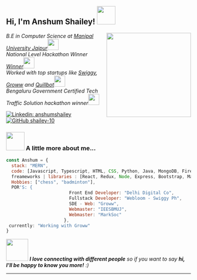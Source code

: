 <h2> Hi, I'm Anshum Shailey!  <img src="https://media.giphy.com/media/mGcNjsfWAjY5AEZNw6/giphy.gif" width="50"></h2>
<img align='right' src="https://miro.medium.com/max/1400/0*C-cPP9D2MIyeexAT.gif" width="230">
<p><em> B.E in Computer Science at <a href="https://jaipur.manipal.edu/">Manipal University Jaipur</a><img src="https://media.giphy.com/media/fYSnHlufseco8Fh93Z/giphy.gif" width="30"></br> National Level Hackathon Winner <a href="https://skillenza.com/challenge/bengaluru-moving-hackathon">Winner</a><img src="https://media4.giphy.com/media/IauL6LvGNlT3ffhcqq/giphy.gif?cid=790b7611jvg3kjwlatr4u5fg01ob0w3ifnngqgqruyzekghb&rid=giphy.gif&ct=s" width="30"> 
  </br> Worked with top startups like <a href="https://www.swiggy.com/">Swiggy</a>, <a href="https://groww.in/">Groww</a> and <a href="https://quillbot.com/">Quillbot</a><img src="https://media.giphy.com/media/WUlplcMpOCEmTGBtBW/giphy.gif" width="30"> 
  </br>Bengaluru Government Certified Tech Traffic Solution hackathon winner<img src="https://media1.giphy.com/media/sT7eMIqUXhxmitU5Xj/giphy.gif?cid=ecf05e47o6l000juyk3z0a11hr71m8nfxz0x0egqwzshx2ph&rid=giphy.gif&ct=s" width="30"> 
  
  
  
</em></p>

[![Linkedin: anshumshailey](https://img.shields.io/badge/-anshumshailey-blue?style=flat-square&logo=Linkedin&logoColor=white&link=https://www.linkedin.com/in/anshumshailey/)](https://www.linkedin.com/in/anshumshailey/)
[![GitHub shailey-10](https://img.shields.io/github/followers/thaiane?label=follow&style=social)](https://github.com/shailey-10)


### <img src="https://media.giphy.com/media/VgCDAzcKvsR6OM0uWg/giphy.gif" width="50"> A little more about me...  

```javascript
const Anshum = {
  stack: "MERN",
  code: [Javascript, Typescript, HTML, CSS, Python, Java, MongoDB, Firebase],
  freameworks | libraries : [React, Redux, Node, Express, Bootstrap, Material UI, GIT],
  Hobbies: ["chess", "badminton"],
  POR'S: {
                        Front End Developer: "Delhi Digital Co",
                        Fullstack Developer: "Webloom - Swiggy Ph",
                        SDE - Web: "Groww",
                        Webmaster: "IEESBMUJ",
                        Webmaster: "MarkSoc"
                      },
 currently: "Working with Groww"
}
```

<img src="https://media.giphy.com/media/LnQjpWaON8nhr21vNW/giphy.gif" width="60"> <em><b>I love connecting with different people</b> so if you want to say <b>hi, I'll be happy to know you more!</b> :)</em>

---
